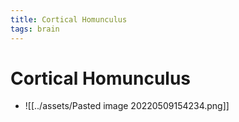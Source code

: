 ```yaml
---
title: Cortical Homunculus
tags: brain
---
```


# Cortical Homunculus
- ![[../assets/Pasted image 20220509154234.png]]






































